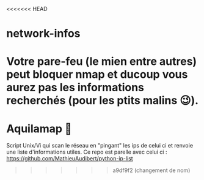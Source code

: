 <<<<<<< HEAD
# network-infos
Votre pare-feu (le mien entre autres) peut bloquer nmap et ducoup vous aurez pas les informations recherchés (pour les ptits malins 😉). 
=======
# Aquilamap 🦅
Script Unix/Vi qui scan le réseau en "pingant" les ips de celui ci et renvoie une liste d'informations utiles. Ce repo est parelle avec celui ci :  https://github.com/MathieuAudibert/python-ip-list
>>>>>>> a9df9f2 (changement de nom)
